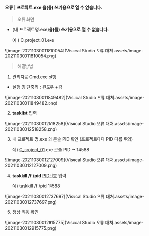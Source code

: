 #### 오류 | 프로젝트.exe 을(를) 쓰기용으로 열 수 없습니다. 

> 오류 화면

* (내 프로젝트명.exe)**을(를) 쓰기용으로 열 수 없습니다.** 

  예 ) C_project_01.exe

![image-20211030011810054](Visucal Studio 오류 대처.assets/image-20211030011810054.png)



> 해결방법

1. 관리자로 Cmd.exe 실행 

- 실행 창 단축키 : 윈도우 + R 

![image-20211030011849482](Visucal Studio 오류 대처.assets/image-20211030011849482.png)

2. **tasklist** 입력 

![image-20211030012518258](Visucal Studio 오류 대처.assets/image-20211030012518258.png)

3. 내 프로젝트 명.exe 의 콘솔 PID 확인 (프로젝트마다 PID 다름 주의)

   예) <u>C_project_01</u>.exe 콘솔 PID → 14588 

![image-20211030012127009](Visucal Studio 오류 대처.assets/image-20211030012127009.png)

4. **taskkill /f /pid** <u>PID번호</u> 입력

   예) taskkill /f /pid 14588

![image-20211030012737697](Visucal Studio 오류 대처.assets/image-20211030012737697.png)

5. 정상 작동 확인 

![image-20211030012915775](Visucal Studio 오류 대처.assets/image-20211030012915775.png)

